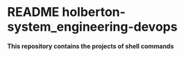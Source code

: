 # README holberton-system_engineering-devops

**This repository contains the projects of shell commands**